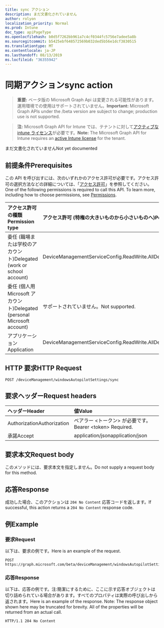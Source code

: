 ```yaml
---
title: sync アクション
description: まだ文書化されていません
author: rolyon
localization_priority: Normal
ms.prod: Intune
doc_type: apiPageType
ms.openlocfilehash: b0d5f7262bb961a7c4cf0344fc5756e7adee5a8b
ms.sourcegitcommit: b5425ebf648572569b032ded5b56e1dcf3830515
ms.translationtype: MT
ms.contentlocale: ja-JP
ms.lasthandoff: 08/13/2019
ms.locfileid: "36355942"
---
```

# <a name="sync-action"></a><span data-ttu-id="27d13-103">同期アクション</span><span class="sxs-lookup"><span data-stu-id="27d13-103">sync action</span></span>

> <span data-ttu-id="27d13-104">**重要:** ベータ版の Microsoft Graph Api は変更される可能性があります。運用環境での使用はサポートされていません。</span><span class="sxs-lookup"><span data-stu-id="27d13-104">**Important:** Microsoft Graph APIs under the /beta version are subject to change; production use is not supported.</span></span>

> <span data-ttu-id="27d13-105">**注:** Microsoft Graph API for Intune では、テナントに対して[アクティブな intune ライセンス](https://go.microsoft.com/fwlink/?linkid=839381)が必要です。</span><span class="sxs-lookup"><span data-stu-id="27d13-105">**Note:** The Microsoft Graph API for Intune requires an [active Intune license](https://go.microsoft.com/fwlink/?linkid=839381) for the tenant.</span></span>

<span data-ttu-id="27d13-106">まだ文書化されていません</span><span class="sxs-lookup"><span data-stu-id="27d13-106">Not yet documented</span></span>

## <a name="prerequisites"></a><span data-ttu-id="27d13-107">前提条件</span><span class="sxs-lookup"><span data-stu-id="27d13-107">Prerequisites</span></span>
<span data-ttu-id="27d13-p101">この API を呼び出すには、次のいずれかのアクセス許可が必要です。アクセス許可の選択方法などの詳細については、「[アクセス許可](/graph/permissions-reference)」を参照してください。</span><span class="sxs-lookup"><span data-stu-id="27d13-p101">One of the following permissions is required to call this API. To learn more, including how to choose permissions, see [Permissions](/graph/permissions-reference).</span></span>

|<span data-ttu-id="27d13-110">アクセス許可の種類</span><span class="sxs-lookup"><span data-stu-id="27d13-110">Permission type</span></span>|<span data-ttu-id="27d13-111">アクセス許可 (特権の大きいものから小さいものへ)</span><span class="sxs-lookup"><span data-stu-id="27d13-111">Permissions (from most to least privileged)</span></span>|
|:---|:---|
|<span data-ttu-id="27d13-112">委任 (職場または学校のアカウント)</span><span class="sxs-lookup"><span data-stu-id="27d13-112">Delegated (work or school account)</span></span>|<span data-ttu-id="27d13-113">DeviceManagementServiceConfig.ReadWrite.All</span><span class="sxs-lookup"><span data-stu-id="27d13-113">DeviceManagementServiceConfig.ReadWrite.All</span></span>|
|<span data-ttu-id="27d13-114">委任 (個人用 Microsoft アカウント)</span><span class="sxs-lookup"><span data-stu-id="27d13-114">Delegated (personal Microsoft account)</span></span>|<span data-ttu-id="27d13-115">サポートされていません。</span><span class="sxs-lookup"><span data-stu-id="27d13-115">Not supported.</span></span>|
|<span data-ttu-id="27d13-116">アプリケーション</span><span class="sxs-lookup"><span data-stu-id="27d13-116">Application</span></span>|<span data-ttu-id="27d13-117">DeviceManagementServiceConfig.ReadWrite.All</span><span class="sxs-lookup"><span data-stu-id="27d13-117">DeviceManagementServiceConfig.ReadWrite.All</span></span>|

## <a name="http-request"></a><span data-ttu-id="27d13-118">HTTP 要求</span><span class="sxs-lookup"><span data-stu-id="27d13-118">HTTP Request</span></span>
<!-- {
  "blockType": "ignored"
}
-->
``` http
POST /deviceManagement/windowsAutopilotSettings/sync
```

## <a name="request-headers"></a><span data-ttu-id="27d13-119">要求ヘッダー</span><span class="sxs-lookup"><span data-stu-id="27d13-119">Request headers</span></span>
|<span data-ttu-id="27d13-120">ヘッダー</span><span class="sxs-lookup"><span data-stu-id="27d13-120">Header</span></span>|<span data-ttu-id="27d13-121">値</span><span class="sxs-lookup"><span data-stu-id="27d13-121">Value</span></span>|
|:---|:---|
|<span data-ttu-id="27d13-122">Authorization</span><span class="sxs-lookup"><span data-stu-id="27d13-122">Authorization</span></span>|<span data-ttu-id="27d13-123">ベアラー &lt;トークン&gt; が必要です。</span><span class="sxs-lookup"><span data-stu-id="27d13-123">Bearer &lt;token&gt; Required.</span></span>|
|<span data-ttu-id="27d13-124">承諾</span><span class="sxs-lookup"><span data-stu-id="27d13-124">Accept</span></span>|<span data-ttu-id="27d13-125">application/json</span><span class="sxs-lookup"><span data-stu-id="27d13-125">application/json</span></span>|

## <a name="request-body"></a><span data-ttu-id="27d13-126">要求本文</span><span class="sxs-lookup"><span data-stu-id="27d13-126">Request body</span></span>
<span data-ttu-id="27d13-127">このメソッドには、要求本文を指定しません。</span><span class="sxs-lookup"><span data-stu-id="27d13-127">Do not supply a request body for this method.</span></span>

## <a name="response"></a><span data-ttu-id="27d13-128">応答</span><span class="sxs-lookup"><span data-stu-id="27d13-128">Response</span></span>
<span data-ttu-id="27d13-129">成功した場合、このアクションは `204 No Content` 応答コードを返します。</span><span class="sxs-lookup"><span data-stu-id="27d13-129">If successful, this action returns a `204 No Content` response code.</span></span>

## <a name="example"></a><span data-ttu-id="27d13-130">例</span><span class="sxs-lookup"><span data-stu-id="27d13-130">Example</span></span>

### <a name="request"></a><span data-ttu-id="27d13-131">要求</span><span class="sxs-lookup"><span data-stu-id="27d13-131">Request</span></span>
<span data-ttu-id="27d13-132">以下は、要求の例です。</span><span class="sxs-lookup"><span data-stu-id="27d13-132">Here is an example of the request.</span></span>
``` http
POST https://graph.microsoft.com/beta/deviceManagement/windowsAutopilotSettings/sync
```

### <a name="response"></a><span data-ttu-id="27d13-133">応答</span><span class="sxs-lookup"><span data-stu-id="27d13-133">Response</span></span>
<span data-ttu-id="27d13-p102">以下は、応答の例です。注:簡潔にするために、ここに示す応答オブジェクトは切り詰められている場合があります。すべてのプロパティは実際の呼び出しから返されます。</span><span class="sxs-lookup"><span data-stu-id="27d13-p102">Here is an example of the response. Note: The response object shown here may be truncated for brevity. All of the properties will be returned from an actual call.</span></span>
``` http
HTTP/1.1 204 No Content
```







